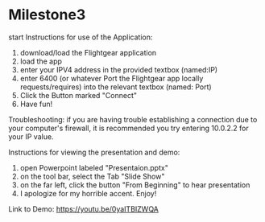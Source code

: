 # Milestone3
start
Instructions for use of the Application:
1. download/load the Flightgear application
2. load the app
3. enter your IPV4 address in the provided textbox (named:IP)
4. enter 6400 (or whatever Port the Flightgear app locally requests/requires) into 
the relevant textbox (named: Port)
5. Click the Button marked "Connect"
6. Have fun!

Troubleshooting: if you are having trouble establishing a connection due to your computer's firewall,
it is recommended you try entering 10.0.2.2 for your IP value.


Instructions for viewing the presentation and demo:
1. open Powerpoint labeled "Presentaion.pptx"
2. on the tool bar, select the Tab "Slide Show"
3. on the far left, click the button "From Beginning" to hear presentation
4. I apologize for my horrible accent. Enjoy!


Link to Demo:
https://youtu.be/0yaITBIZWQA

